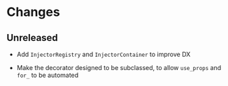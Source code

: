 # Changes

## Unreleased

- Add `InjectorRegistry` and `InjectorContainer` to improve DX

- Make the decorator designed to be subclassed, to allow `use_props`
  and `for_` to be automated